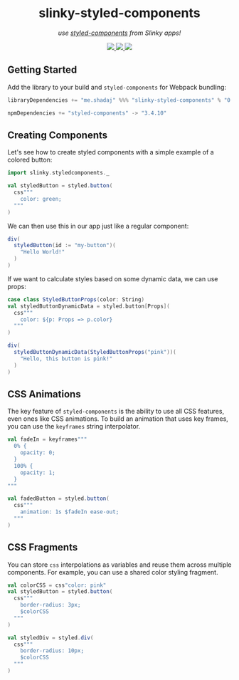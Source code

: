 <h1 align="center">slinky-styled-components</h1>
<p align="center"><i>use <a href="https://www.styled-components.com">styled-components</a> from Slinky apps!</i></p>

<p align="center">
  <a href="https://travis-ci.com/shadaj/slinky-styled-components">
    <img src="https://travis-ci.com/shadaj/slinky-styled-components.svg?branch=master"/>
  </a>
  <a href="https://www.scala-js.org">
    <img src="https://www.scala-js.org/assets/badges/scalajs-0.6.17.svg"/>
  </a>
  <img src="https://img.shields.io/maven-central/v/me.shadaj/slinky-styled-components_sjs0.6_2.12.svg"/>
</p>

## Getting Started
Add the library to your build and `styled-components` for Webpack bundling:
```scala
libraryDependencies += "me.shadaj" %%% "slinky-styled-components" % "0.1.0"

npmDependencies += "styled-components" -> "3.4.10"
```

## Creating Components
Let's see how to create styled components with a simple example of a colored button:

```scala
import slinky.styledcomponents._

val styledButton = styled.button(
  css"""
    color: green;
  """
)
```

We can then use this in our app just like a regular component:
```scala
div(
  styledButton(id := "my-button")(
    "Hello World!"
  )
)
```

If we want to calculate styles based on some dynamic data, we can use props:
```scala
case class StyledButtonProps(color: String)
val styledButtonDynamicData = styled.button[Props](
  css"""
    color: ${p: Props => p.color}
  """
)

div(
  styledButtonDynamicData(StyledButtonProps("pink"))(
    "Hello, this button is pink!"
  )
)
```

## CSS Animations
The key feature of `styled-components` is the ability to use all CSS features, even ones like CSS animations. To build an animation that uses key frames, you can use the `keyframes` string interpolator.

```scala
val fadeIn = keyframes"""
  0% {
    opacity: 0;
  }
  100% {
    opacity: 1;
  }
"""

val fadedButton = styled.button(
  css"""
    animation: 1s $fadeIn ease-out;
  """
)
```

## CSS Fragments
You can store `css` interpolations as variables and reuse them across multiple components. For example, you can use a shared color styling fragment.

```scala
val colorCSS = css"color: pink"
val styledButton = styled.button(
  css"""
    border-radius: 3px;
    $colorCSS
  """
)

val styledDiv = styled.div(
  css"""
    border-radius: 10px;
    $colorCSS
  """
)
```
